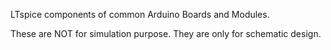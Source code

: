 LTspice components of common Arduino Boards and Modules.

These are NOT for simulation purpose. They are only for schematic design.
